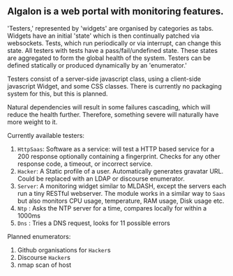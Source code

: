 ## Algalon is a web portal with monitoring features.

'Testers,' represented by 'widgets' are organised by categories as tabs.
Widgets have an initial 'state' which is then continually patched via
websockets. Tests, which run periodically or via interrupt, can change this
state. All testers with tests have a pass/fail/undefined state. These states
are aggregated to form the global health of the system. Testers can be defined
statically or produced dynamically by an 'enumerator.'

Testers consist of a server-side javascript class, using a client-side
javascript Widget, and some CSS classes. There is currently no packaging system
for this, but this is planned.

Natural dependencies will result in some failures cascading, which will reduce
the health further. Therefore, something severe will naturally have more weight
to it.

Currently available testers:

1. `HttpSaas`: Software as a service: will test a HTTP based service for a 200
   response optionally containing a fingerprint. Checks for any other response
   code, a timeout, or incorrect service.
2. `Hacker`: A Static profile of a user. Automatically generates gravatar URL.
   Could be replaced with an LDAP or discourse enumerator.
3. `Server`: A monitoring widget similar to MLDASH, except the servers each run
   a tiny RESTful webserver. The module works in a similar way to `Saas` but
   also monitors CPU usage, temperature, RAM usage, Disk usage etc.
4. `Ntp` : Asks the NTP server for a time, compares locally for within a 1000ms
5. `Dns` : Tries a DNS request, looks for 11 possible errors

Planned enumerators:

1. Github organisations for `Hacker`s
2. Discourse `Hacker`s
3. nmap scan of host
